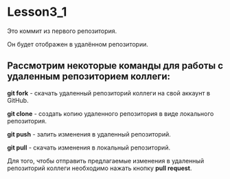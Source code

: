 # Lesson3_1

Это коммит из первого репозитория.

Он будет отображен в удалённом репозитории.

## Рассмотрим некоторые команды для работы с удаленным репозиторием коллеги:

**git fork** - скачать удаленный репозиторий коллеги на свой аккаунт в GitHub.

**git clone** - создать копию удаленного репозитория в виде локального репозитория.

**git push** - залить изменения в удаленный репозиторий.

**git pull** - скачать изменения в локальный репозиторий.

Для того, чтобы отправить предлагаемые изменения в удаленный репозиторий коллеги необходимо нажать кнопку **pull request**.